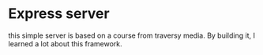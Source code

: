 # Express server

this simple server is based on a course from traversy media.
By building it, I learned a lot about this framework.
